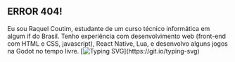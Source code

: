 ## ERROR 404!
Eu sou Raquel Coutim, estudante de um curso técnico informática em algum if do Brasil.
Tenho experiência com desenvolvimento web (front-end com HTML e CSS, javascript), React Native, Lua, e desenvolvo alguns jogos na Godot no tempo livre.
[![Typing SVG](https://readme-typing-svg.herokuapp.com?font=Fira+Code&size=30&pause=1000&color=70A5FD&center=true&width=600&height=100&lines=Hello+World!;Meu+nome+é+Raquel+;Eu+programo+no+tempo+livre;Confira+meus+projetos+aqui+!)](https://git.io/typing-svg)




<!--
**raquelcoutim/raquelcoutim** is a ✨ _special_ ✨ repository because its `README.md` (this file) appears on your GitHub profile.

Here are some ideas to get you started:

- 🔭 I’m currently working on ...
- 🌱 I’m currently learning ...
- 👯 I’m looking to collaborate on ...
- 🤔 I’m looking for help with ...
- 💬 Ask me about ...
- 📫 How to reach me: ...
- 😄 Pronouns: ...
- ⚡ Fun fact: ...
-->
